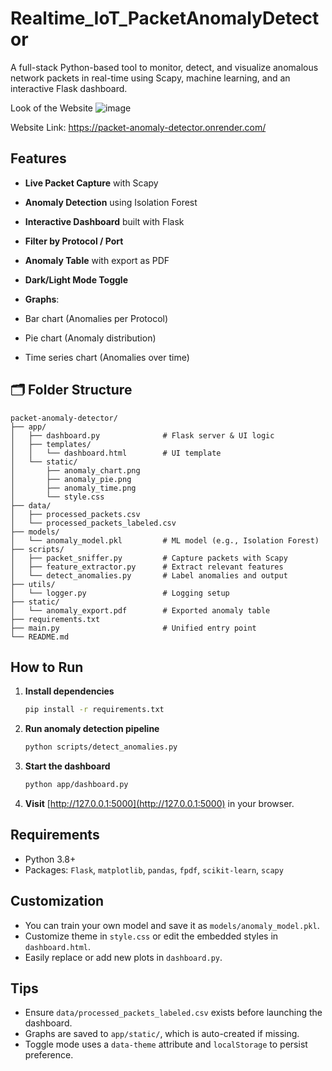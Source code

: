# Realtime_IoT_PacketAnomalyDetector

A full-stack Python-based tool to monitor, detect, and visualize anomalous network packets in real-time using Scapy, machine learning, and an interactive Flask dashboard.

Look of the Website
![image](https://github.com/user-attachments/assets/ad802f22-b293-4918-8645-89e1022ed740)

Website Link: https://packet-anomaly-detector.onrender.com/

## Features

*  **Live Packet Capture** with Scapy
*  **Anomaly Detection** using Isolation Forest
*  **Interactive Dashboard** built with Flask
*  **Filter by Protocol / Port**
*  **Anomaly Table** with export as PDF
*  **Dark/Light Mode Toggle**
*  **Graphs**:

  * Bar chart (Anomalies per Protocol)
  * Pie chart (Anomaly distribution)
  * Time series chart (Anomalies over time)

## 🗂 Folder Structure

```
packet-anomaly-detector/
├── app/
│   ├── dashboard.py              # Flask server & UI logic
│   ├── templates/
│   │   └── dashboard.html        # UI template
│   └── static/
│       ├── anomaly_chart.png
│       ├── anomaly_pie.png
│       ├── anomaly_time.png
│       └── style.css
├── data/
│   ├── processed_packets.csv
│   └── processed_packets_labeled.csv
├── models/
│   └── anomaly_model.pkl         # ML model (e.g., Isolation Forest)
├── scripts/
│   ├── packet_sniffer.py         # Capture packets with Scapy
│   ├── feature_extractor.py      # Extract relevant features
│   └── detect_anomalies.py       # Label anomalies and output
├── utils/
│   └── logger.py                 # Logging setup
├── static/
│   └── anomaly_export.pdf        # Exported anomaly table
├── requirements.txt
├── main.py                       # Unified entry point
└── README.md
```

##  How to Run

1. **Install dependencies**

   ```bash
   pip install -r requirements.txt
   ```

2. **Run anomaly detection pipeline**

   ```bash
   python scripts/detect_anomalies.py
   ```

3. **Start the dashboard**

   ```bash
   python app/dashboard.py
   ```

4. **Visit** [http://127.0.0.1:5000](http://127.0.0.1:5000) in your browser.

##  Requirements

* Python 3.8+
* Packages: `Flask`, `matplotlib`, `pandas`, `fpdf`, `scikit-learn`, `scapy`

##  Customization

* You can train your own model and save it as `models/anomaly_model.pkl`.
* Customize theme in `style.css` or edit the embedded styles in `dashboard.html`.
* Easily replace or add new plots in `dashboard.py`.

##  Tips

* Ensure `data/processed_packets_labeled.csv` exists before launching the dashboard.
* Graphs are saved to `app/static/`, which is auto-created if missing.
* Toggle mode uses a `data-theme` attribute and `localStorage` to persist preference.
